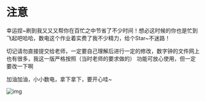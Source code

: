 # 注意

幸运捏~刷到我又又又帮你在百忙之中节省了不少时间！想必这时候的你也是忙到飞起吧哈哈，数电这个作业着实费了我不少精力，给个Star~不迷路！

切记请勿直接提交给老师，一定要自己理解后进行一定的修改，数字钟的文件网上也有很多，我这一版严格按照（当时老师的要求做的）
功能可放心使用，但一定要改一下啊

加油加油，小小数电，拿下拿下，要开心哇~

![img](https://github.com/Alive0103/XDU-CS-lab/blob/main/img/%E8%A1%A8%E6%83%852.gif)
